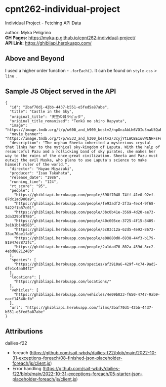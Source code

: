 # cpnt262-individual-project
Individual Project - Fetching API Data  

author: Myka Peligrino  
**GH Pages:** https://myka-p.github.io/cpnt262-individual-project/  
**API Link:** https://ghibliapi.herokuapp.com/

## Above and Beyond   
I used a higher order function - `.forEach()`. It can be found on `style.css` > `line `.

## Sample JS Object served in the API  
```
{
  "id": "2baf70d1-42bb-4437-b551-e5fed5a87abe",
  "title": "Castle in the Sky",
  "original_title": "天空の城ラピュタ",
  "original_title_romanised": "Tenkū no shiro Rapyuta",
  "image": "https://image.tmdb.org/t/p/w600_and_h900_bestv2/npOnzAbLh6VOIu3naU5QaEcTepo.jpg",
  "movie_banner": "https://image.tmdb.org/t/p/w533_and_h300_bestv2/3cyjYtLWCBE1uvWINHFsFnE8LUK.jpg",
  "description": "The orphan Sheeta inherited a mysterious crystal that links her to the mythical sky-kingdom of Laputa. With the help of resourceful Pazu and a rollicking band of sky pirates, she makes her way to the ruins of the once-great civilization. Sheeta and Pazu must outwit the evil Muska, who plans to use Laputa's science to make himself ruler of the world.",
  "director": "Hayao Miyazaki",
  "producer": "Isao Takahata",
  "release_date": "1986",
  "running_time": "124",
  "rt_score": "95",
  "people": [
    "https://ghibliapi.herokuapp.com/people/598f7048-74ff-41e0-92ef-87dc1ad980a9",
    "https://ghibliapi.herokuapp.com/people/fe93adf2-2f3a-4ec4-9f68-5422f1b87c01",
    "https://ghibliapi.herokuapp.com/people/3bc0b41e-3569-4d20-ae73-2da329bf0786",
    "https://ghibliapi.herokuapp.com/people/40c005ce-3725-4f15-8409-3e1b1b14b583",
    "https://ghibliapi.herokuapp.com/people/5c83c12a-62d5-4e92-8672-33ac76ae1fa0",
    "https://ghibliapi.herokuapp.com/people/e08880d0-6938-44f3-b179-81947e7873fc",
    "https://ghibliapi.herokuapp.com/people/2a1dad70-802a-459d-8cc2-4ebd8821248b"
  ],
  "species": [
    "https://ghibliapi.herokuapp.com/species/af3910a6-429f-4c74-9ad5-dfe1c4aa04f2"
  ],
  "locations": [
    "https://ghibliapi.herokuapp.com/locations/"
  ],
  "vehicles": [
    "https://ghibliapi.herokuapp.com/vehicles/4e09b023-f650-4747-9ab9-eacf14540cfb"
  ],
  "url": "https://ghibliapi.herokuapp.com/films/2baf70d1-42bb-4437-b551-e5fed5a87abe"
}
```

## Attributions
dailies-f22  
- foreach (https://github.com/sait-wbdv/dailies-f22/blob/main/2022-10-31-exceptions-foreach/08-finished-json-placeholder-foreach/js/client.js)
- Error handling (https://github.com/sait-wbdv/dailies-f22/blob/main/2022-10-31-exceptions-foreach/05-starter-json-placeholder-foreach/js/client.js)